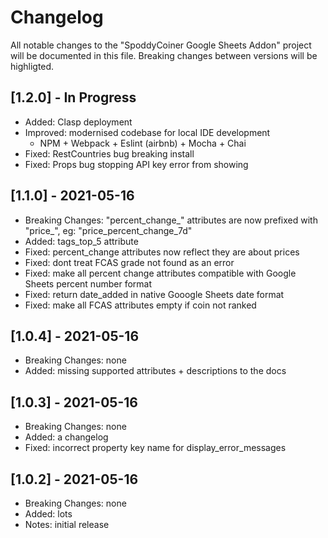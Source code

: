 # Changelog

All notable changes to the "SpoddyCoiner Google Sheets Addon" project will be documented in this file. 
Breaking changes between versions will be highligted.

## [1.2.0] - In Progress

* Added: Clasp deployment
* Improved: modernised codebase for local IDE development
    * NPM + Webpack + Eslint (airbnb) + Mocha + Chai
* Fixed: RestCountries bug breaking install
* Fixed: Props bug stopping API key error from showing

## [1.1.0] - 2021-05-16

* Breaking Changes: "percent_change_" attributes are now prefixed with "price_", eg: "price_percent_change_7d"
* Added: tags_top_5 attribute
* Fixed: percent_change attributes now reflect they are about prices
* Fixed: dont treat FCAS grade not found as an error
* Fixed: make all percent change attributes compatible with Google Sheets percent number format
* Fixed: return date_added in native Gooogle Sheets date format
* Fixed: make all FCAS attributes empty if coin not ranked

## [1.0.4] - 2021-05-16

* Breaking Changes: none
* Added: missing supported attributes + descriptions to the docs

## [1.0.3] - 2021-05-16

* Breaking Changes: none
* Added: a changelog
* Fixed: incorrect property key name for display_error_messages

## [1.0.2] - 2021-05-16

* Breaking Changes: none
* Added: lots
* Notes: initial release
